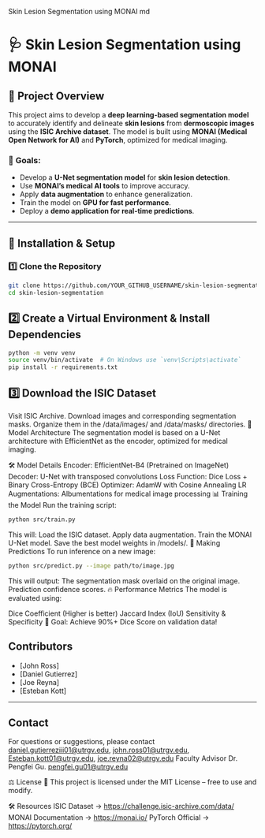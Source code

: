 Skin Lesion Segmentation using MONAI
md

# 🩺 Skin Lesion Segmentation using MONAI

## 📌 Project Overview
This project aims to develop a **deep learning-based segmentation model** to accurately identify and delineate **skin lesions** from **dermoscopic images** using the **ISIC Archive dataset**. The model is built using **MONAI (Medical Open Network for AI)** and **PyTorch**, optimized for medical imaging.

### 🎯 **Goals:**
- Develop a **U-Net segmentation model** for **skin lesion detection**.
- Use **MONAI’s medical AI tools** to improve accuracy.
- Apply **data augmentation** to enhance generalization.
- Train the model on **GPU for fast performance**.
- Deploy a **demo application for real-time predictions**.

---



## 🚀 **Installation & Setup**
### **1️⃣ Clone the Repository**
```bash
git clone https://github.com/YOUR_GITHUB_USERNAME/skin-lesion-segmentation.git
cd skin-lesion-segmentation
```
## 2️⃣ Create a Virtual Environment & Install Dependencies
```bash
python -m venv venv
source venv/bin/activate  # On Windows use `venv\Scripts\activate`
pip install -r requirements.txt
```

## 3️⃣ Download the ISIC Dataset
Visit ISIC Archive.
Download images and corresponding segmentation masks.
Organize them in the /data/images/ and /data/masks/ directories.
🧠 Model Architecture
The segmentation model is based on a U-Net architecture with EfficientNet as the encoder, optimized for medical imaging.

🛠️ Model Details
Encoder: EfficientNet-B4 (Pretrained on ImageNet)
Decoder: U-Net with transposed convolutions
Loss Function: Dice Loss + Binary Cross-Entropy (BCE)
Optimizer: AdamW with Cosine Annealing LR
Augmentations: Albumentations for medical image processing
📊 Training the Model
Run the training script:

```bash
python src/train.py
```
This will:
Load the ISIC dataset.
Apply data augmentation.
Train the MONAI U-Net model.
Save the best model weights in /models/.
🎯 Making Predictions
To run inference on a new image:
```bash
python src/predict.py --image path/to/image.jpg
```
This will output:
The segmentation mask overlaid on the original image.
Prediction confidence scores.
🔥 Performance Metrics
The model is evaluated using:

Dice Coefficient (Higher is better)
Jaccard Index (IoU)
Sensitivity & Specificity
🚀 Goal: Achieve 90%+ Dice Score on validation data!

## Contributors
- [John Ross]
- [Daniel Gutierrez]
- [Joe Reyna]
- [Esteban Kott]

---

## Contact
For questions or suggestions, please contact daniel.gutierreziii01@utrgv.edu, john.ross01@utrgv.edu, Esteban.kott01@utrgv.edu, joe.reyna02@utrgv.edu
Faculty Advisor Dr. Pengfei Gu. pengfei.gu01@utrgv.edu

⚖️ License
📜 This project is licensed under the MIT License – free to use and modify.

🛠️ Resources
ISIC Dataset → https://challenge.isic-archive.com/data/
MONAI Documentation → https://monai.io/
PyTorch Official → https://pytorch.org/

